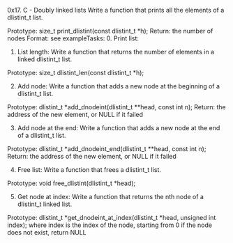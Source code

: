 0x17. C - Doubly linked lists
Write a function that prints all the elements of a dlistint_t list.

Prototype: size_t print_dlistint(const dlistint_t *h);
Return: the number of nodes
Format: see exampleTasks:
0. Print list:


1. List length:
Write a function that returns the number of elements in a linked dlistint_t list.

Prototype: size_t dlistint_len(const dlistint_t *h);


2. Add node:
Write a function that adds a new node at the beginning of a dlistint_t list.

Prototype: dlistint_t *add_dnodeint(dlistint_t **head, const int n);
Return: the address of the new element, or NULL if it failed

3. Add node at the end:
Write a function that adds a new node at the end of a dlistint_t list.

Prototype: dlistint_t *add_dnodeint_end(dlistint_t **head, const int n);
Return: the address of the new element, or NULL if it failed


4. Free list:
Write a function that frees a dlistint_t list.

Prototype: void free_dlistint(dlistint_t *head);



5. Get node at index:
Write a function that returns the nth node of a dlistint_t linked list.

Prototype: dlistint_t *get_dnodeint_at_index(dlistint_t *head, unsigned int index);
where index is the index of the node, starting from 0
if the node does not exist, return NULL
